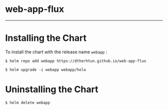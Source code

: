 # web-app-flux
---

# Installing the Chart

To install the chart with the release name `webapp` :
```
$ helm repo add webapp https://dtherhtun.github.io/web-app-flux

$ helm upgrade -i webapp webapp/hola
```

# Uninstalling the Chart
```
$ helm delete webapp
``` 
